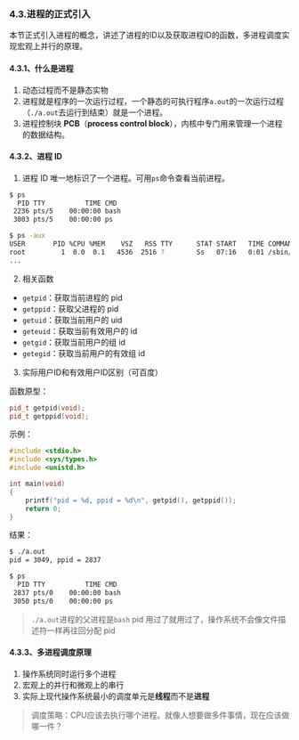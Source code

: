 ### 4.3.进程的正式引入
本节正式引入进程的概念，讲述了进程的ID以及获取进程ID的函数，多进程调度实现宏观上并行的原理。

#### 4.3.1、什么是进程
1. 动态过程而不是静态实物
2. 进程就是程序的一次运行过程，一个静态的可执行程序`a.out`的一次运行过程（`./a.out`去运行到结束）就是一个进程。
3. 进程控制块 **PCB**（**process control block**），内核中专门用来管理一个进程的数据结构。

#### 4.3.2、进程 ID
1. 进程 ID 唯一地标识了一个进程。可用`ps`命令查看当前进程。
```bash
$ ps
  PID TTY          TIME CMD
 2236 pts/5    00:00:00 bash
 3003 pts/5    00:00:00 ps

$ ps -aux
USER       PID %CPU %MEM    VSZ   RSS TTY      STAT START   TIME COMMAND
root         1  0.0  0.1   4536  2516 ?        Ss   07:16   0:01 /sbin/init
...
```
2. 相关函数
- `getpid`：获取当前进程的 pid
- `getppid`：获取父进程的 pid
- `getuid`：获取当前用户的 uid
- `geteuid`：获取当前有效用户的 id
- `getgid`：获取当前用户的组 id
- `getegid`：获取当前用户的有效组 id
3. 实际用户ID和有效用户ID区别（可百度）

函数原型：
```c++
pid_t getpid(void);
pid_t getppid(void);
```

示例：
```c++
#include <stdio.h>
#include <sys/types.h>
#include <unistd.h>

int main(void)
{
    printf("pid = %d, ppid = %d\n", getpid(), getppid());
    return 0;
}
```

结果：
```bash
$ ./a.out
pid = 3049, ppid = 2837

$ ps
  PID TTY          TIME CMD
 2837 pts/0    00:00:00 bash
 3050 pts/0    00:00:00 ps
```
> `./a.out`进程的父进程是`bash`
>  pid 用过了就用过了，操作系统不会像文件描述符一样再往回分配 pid

#### 4.3.3、多进程调度原理
1. 操作系统同时运行多个进程
2. 宏观上的并行和微观上的串行
3. 实际上现代操作系统最小的调度单元是**线程**而不是**进程**
> 调度策略：CPU应该去执行哪个进程。就像人想要做多件事情，现在应该做哪一件？
